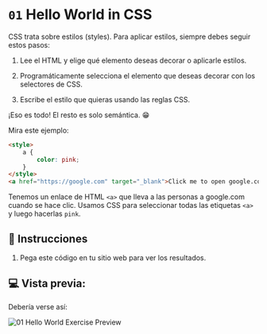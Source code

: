 
# `01` Hello World in CSS

CSS trata sobre estilos (styles). Para aplicar estilos, siempre debes seguir estos pasos:

1. Lee el HTML y elige qué elemento deseas decorar o aplicarle estilos.

2. Programáticamente selecciona el elemento que deseas decorar con los selectores de CSS.

3. Escribe el estilo que quieras usando las reglas CSS.

¡Eso es todo! El resto es solo semántica. 😁

Mira este ejemplo:

```html
<style>
    a {
        color: pink;
    }
</style>
<a href="https://google.com" target="_blank">Click me to open google.com</a>
```

Tenemos un enlace de HTML `<a>` que lleva a las personas a google.com cuando se hace clic.
Usamos CSS para seleccionar todas las etiquetas `<a>` y luego hacerlas `pink`.

## 📝 Instrucciones

1. Pega este código en tu sitio web para ver los resultados.

## 💻 Vista previa:

Debería verse así:

![01 Hello World Exercise Preview](../../.learn/assets/01-1.png?raw=true)
